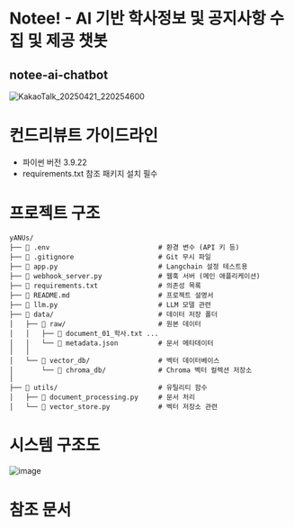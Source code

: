 # Notee! - AI 기반 학사정보 및 공지사항 수집 및 제공 챗봇

## notee-ai-chatbot

![KakaoTalk_20250421_220254600](https://github.com/user-attachments/assets/6a87db01-3952-46c9-828c-03a33800263f)

# 컨드리뷰트 가이드라인

-   파이썬 버전 3.9.22
-   requirements.txt 참조 패키지 설치 필수

# 프로젝트 구조

```
yANUs/
├── 📄 .env                           # 환경 변수 (API 키 등)
├── 📄 .gitignore                     # Git 무시 파일
├── 📄 app.py                         # Langchain 설정 테스트용
├── 📄 webhook_server.py              # 웹훅 서버 (메인 애플리케이션)
├── 📄 requirements.txt               # 의존성 목록
├── 📄 README.md                      # 프로젝트 설명서
├── 📄 llm.py                         # LLM 모델 관련
├── 📂 data/                          # 데이터 저장 폴더
│   ├── 📂 raw/                       # 원본 데이터
│   │   ├── 📄 document_01_학사.txt ...
│   │   └── 📄 metadata.json          # 문서 메타데이터
│   │
│   └── 📂 vector_db/                 # 벡터 데이터베이스
│       └── 📁 chroma_db/             # Chroma 벡터 컬렉션 저장소
│
├── 📂 utils/                         # 유틸리티 함수
│   ├── 📄 document_processing.py     # 문서 처리
│   └── 📄 vector_store.py            # 벡터 저장소 관련
```

# 시스템 구조도

![image](https://github.com/user-attachments/assets/90b1ab99-fc04-492e-be0a-66e00cbc56b2)

# 참조 문서
